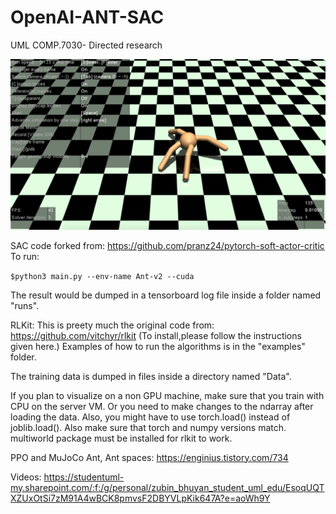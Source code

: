 # OpenAI-ANT-SAC
UML COMP.7030- Directed research

![Screenshot of OpenAI Ant learning to walk with SAC algorithm.](https://raw.githubusercontent.com/z00bean/OpenAI-ANT-SAC/master/Report-SAC-COMP.7030-zubin/img/imgAntVis.png)

SAC code forked from: https://github.com/pranz24/pytorch-soft-actor-critic
To run: 

```$python3 main.py --env-name Ant-v2 --cuda```
  
The result would be dumped in a tensorboard log file inside a folder named "runs".

RLKit: This is preety much the original code from: https://github.com/vitchyr/rlkit (To install,please follow the instructions given here.)
Examples of how to run the algorithms is in the "examples" folder.

The training data is dumped in files inside a directory named "Data".

If you plan to visualize on a non GPU machine, make sure that you train with CPU on the server VM. Or you need to make changes to the ndarray after loading the data. Also, you might have to use torch.load() instead of joblib.load().
Also make sure that torch and numpy versions match.
multiworld package must be installed for rlkit to work.

PPO and MuJoCo Ant, Ant spaces: https://enginius.tistory.com/734


Videos:
https://studentuml-my.sharepoint.com/:f:/g/personal/zubin_bhuyan_student_uml_edu/EsoqUQTXZUxOtSi7zM91A4wBCK8pmvsF2DBYVLpKik647A?e=aoWh9Y
